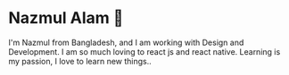 # Nazmul Alam 👋
I'm Nazmul from Bangladesh, and I am working with  Design and Development. I am so much loving to react js and react native. Learning is my passion, I love to learn new things.. 

<!--
**shawonkst15/shawonkst15** is a ✨ _special_ ✨ repository because its `README.md` (this file) appears on your GitHub profile.

Here are some ideas to get you started:

- 🔭 I’m currently working on ...
- 🌱 I’m currently learning ...
- 👯 I’m looking to collaborate on ...
- 🤔 I’m looking for help with ...
- 💬 Ask me about ...
- 📫 How to reach me: ...
- 😄 Pronouns: ...
- ⚡ Fun fact: ...
-->
